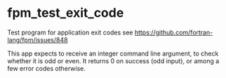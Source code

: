 # fpm_test_exit_code
Test program for application exit codes
see https://github.com/fortran-lang/fpm/issues/848

This app expects to receive an integer command line argument, to check whether it is odd or even.
It returns 0 on success (odd input), or among a few error codes otherwise.
